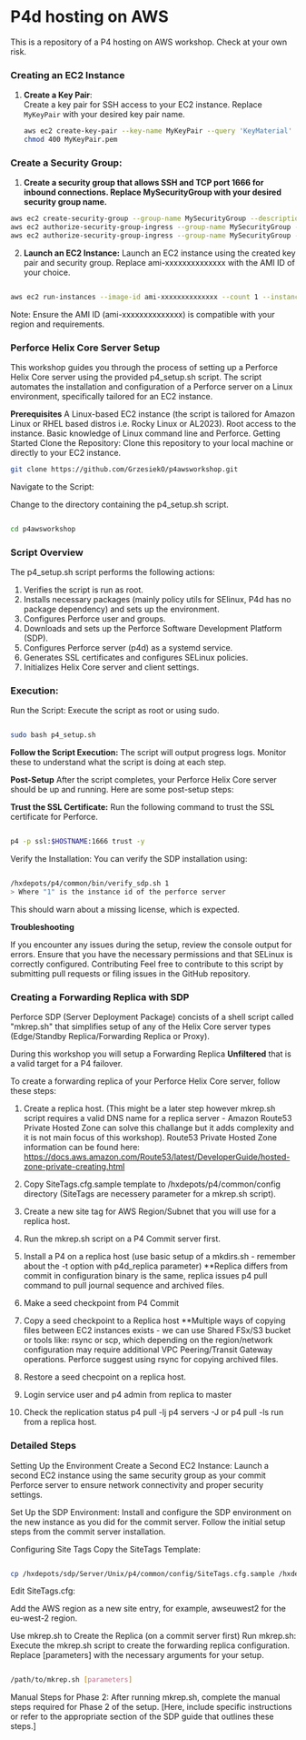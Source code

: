 # P4d hosting on AWS
This is a repository of a P4 hosting on AWS workshop. Check at your own risk. 

### Creating an EC2 Instance

1. **Create a Key Pair**:  
   Create a key pair for SSH access to your EC2 instance. Replace `MyKeyPair` with your desired key pair name.

   ```bash
   aws ec2 create-key-pair --key-name MyKeyPair --query 'KeyMaterial' --output text > MyKeyPair.pem
   chmod 400 MyKeyPair.pem


### Create a Security Group:
1. **Create a security group that allows SSH and TCP port 1666 for inbound connections. Replace MySecurityGroup with your desired security group name.**

```bash
aws ec2 create-security-group --group-name MySecurityGroup --description "Security group for Perforce server"
aws ec2 authorize-security-group-ingress --group-name MySecurityGroup --protocol tcp --port 22 --cidr 0.0.0.0/0
aws ec2 authorize-security-group-ingress --group-name MySecurityGroup --protocol tcp --port 1666 --cidr 0.0.0.0/0

```

2. **Launch an EC2 Instance:**
Launch an EC2 instance using the created key pair and security group. Replace ami-xxxxxxxxxxxxxx with the AMI ID of your choice.


```bash

aws ec2 run-instances --image-id ami-xxxxxxxxxxxxxx --count 1 --instance-type t2.micro --key-name MyKeyPair --security-groups MySecurityGroup
```
Note: Ensure the AMI ID (ami-xxxxxxxxxxxxxx) is compatible with your region and requirements.

### Perforce Helix Core Server Setup
This workshop guides you through the process of setting up a Perforce Helix Core server using the provided p4_setup.sh script. The script automates the installation and configuration of a Perforce server on a Linux environment, specifically tailored for an EC2 instance.

**Prerequisites**
A Linux-based EC2 instance (the script is tailored for Amazon Linux or RHEL based distros i.e. Rocky Linux or AL2023).
Root access to the instance.
Basic knowledge of Linux command line and Perforce.
Getting Started
Clone the Repository:
Clone this repository to your local machine or directly to your EC2 instance.

```bash
git clone https://github.com/GrzesiekO/p4awsworkshop.git
```
Navigate to the Script:


Change to the directory containing the p4_setup.sh script.

```bash

cd p4awsworkshop

```
### Script Overview

The p4_setup.sh script performs the following actions:

1. Verifies the script is run as root.
1. Installs necessary packages (mainly policy utils for SElinux, P4d has no package dependency) and sets up the environment.
1. Configures Perforce user and groups.
1. Downloads and sets up the Perforce Software Development Platform (SDP).
1. Configures Perforce server (p4d) as a systemd service.
1. Generates SSL certificates and configures SELinux policies.
1. Initializes Helix Core server and client settings.

### Execution:

Run the Script:
Execute the script as root or using sudo.

```bash

sudo bash p4_setup.sh

```

**Follow the Script Execution:**
The script will output progress logs. Monitor these to understand what the script is doing at each step.

**Post-Setup**
After the script completes, your Perforce Helix Core server should be up and running. Here are some post-setup steps:

**Trust the SSL Certificate:**
Run the following command to trust the SSL certificate for Perforce.

```bash

p4 -p ssl:$HOSTNAME:1666 trust -y
```

Verify the Installation:
You can verify the SDP installation using:

```bash

/hxdepots/p4/common/bin/verify_sdp.sh 1
> Where "1" is the instance id of the perforce server

```

This should warn about a missing license, which is expected.

**Troubleshooting**

If you encounter any issues during the setup, review the console output for errors.
Ensure that you have the necessary permissions and that SELinux is correctly configured.
Contributing
Feel free to contribute to this script by submitting pull requests or filing issues in the GitHub repository.

### Creating a Forwarding Replica with SDP

Perforce SDP (Server Deployment Package) concists of a shell script called "mkrep.sh" that simplifies setup of any of the Helix Core server types (Edge/Standby Replica/Forwarding Replica or Proxy).

During this workshop you will setup a Forwarding Replica **Unfiltered** that is a valid target for a P4 failover.

To create a forwarding replica of your Perforce Helix Core server, follow these steps:

1. Create a replica host. (This might be a later step however mkrep.sh script requires a valid DNS name for a replica server - Amazon Route53 Private Hosted Zone can solve this challange but it adds complexity and it is not main focus of this workshop). 
Route53 Private Hosted Zone information can be found here: https://docs.aws.amazon.com/Route53/latest/DeveloperGuide/hosted-zone-private-creating.html

2. Copy SiteTags.cfg.sample template to /hxdepots/p4/common/config directory (SiteTags are necessery parameter for a mkrep.sh script).

3. Create a new site tag for AWS Region/Subnet that you will use for a replica host.

4. Run the mkrep.sh script on a P4 Commit server first.

5. Install a P4 on a replica host (use basic setup of a mkdirs.sh - remember about the -t option with p4d_replica parameter) **Replica differs from commit in configuration binary is the same, replica issues p4 pull command to pull journal sequence and archived files.

6. Make a seed checkpoint from P4 Commit

7. Copy a seed checkpoint to a Replica host **Multiple ways of copying files between EC2 instances exists - we can use Shared FSx/S3 bucket or tools like: rsync or scp, which depending on the region/network configuration may require additional VPC Peering/Transit Gateway operations. Perforce suggest using rsync for copying archived files.

8. Restore a seed checpoint on a replica host.

9. Login service user and p4 admin from replica to master 

10. Check the replication status p4 pull -lj p4 servers -J or p4 pull -ls run from a replica host.


### Detailed Steps

Setting Up the Environment
Create a Second EC2 Instance:
Launch a second EC2 instance using the same security group as your commit Perforce server to ensure network connectivity and proper security settings.

Set Up the SDP Environment:
Install and configure the SDP environment on the new instance as you did for the commit server. Follow the initial setup steps from the commit server installation.

Configuring Site Tags
Copy the SiteTags Template:

```bash

cp /hxdepots/sdp/Server/Unix/p4/common/config/SiteTags.cfg.sample /hxdepots/p4/common/config/SiteTags.cfg

```

Edit SiteTags.cfg:

Add the AWS region as a new site entry, for example, awseuwest2 for the eu-west-2 region.

Use mkrep.sh to Create the Replica (on a commit server first)
Run mkrep.sh:
Execute the mkrep.sh script to create the forwarding replica configuration. Replace [parameters] with the necessary arguments for your setup.

```bash

/path/to/mkrep.sh [parameters]

```
Manual Steps for Phase 2:
After running mkrep.sh, complete the manual steps required for Phase 2 of the setup. [Here, include specific instructions or refer to the appropriate section of the SDP guide that outlines these steps.]